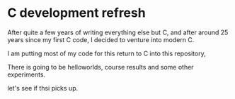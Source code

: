 # C development refresh

After quite a few  years of writing everything else but C, and after around 25 years since my first C code, I decided to venture into modern C.

I am putting most of my code for this return to C into this repository,

There is going to be helloworlds, course results and some other experiments.

let's see if thsi picks up.
